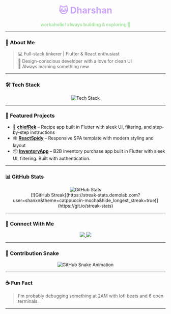 <div align="center">
  <h1 style="color:#cba6f7;">🐱 Dharshan </h1>
  <p style="color:#a6e3a1;"><strong>workaholic! always building & exploring 🌌</strong></p>
</div>

---

### 🌸 About Me

> 💻 Full-stack tinkerer | Flutter & React enthusiast  
> 🎨 Design-conscious developer with a love for clean UI  
> 🌱 Always learning something new  

---

### 🛠️ Tech Stack

<p align="center">
  <img src="https://github-readme-tech-stack.vercel.app/api/cards?title=Tech+Stack&align=center&lineCount=2&theme=catppuccin_mocha&bg=%231e1e2e&badge=%23181825&border=%236c7086&titleColor=%2394e2d5&line1=flutter%2Cflutter%2C6ce8eb%3Breact%2Creact%2C393d9c%3Bfirebase%2Cfirebase%2Cff830c%3B&line2=dart%2Cdart%2C321e70%3Bjavascript%2Cjavascript%2Ce6ae41%3B" alt="Tech Stack" />
</p>

---

### 🚀 Featured Projects

- 🎯 [**chiefRek**](https://github.com/shanxn/chiefRek) – Recipe app built in Flutter with sleek UI, filtering, and step-by-step instructions  
- 🕸️ [**ReactSpidy**](https://github.com/shanxn/ReactSpidy) – Responsive SPA template with modern styling and layout
- 📦 [**InventoryApp**](https://github.com/shanxn/InventoryApp) – B2B inventory purchase app built in Flutter with sleek UI, filtering. Built with authentication.
<!-- You can add more project links here -->

---

### 📊 GitHub Stats

<p align="center">
  <img src="https://github-readme-stats.vercel.app/api?username=shanxn&show_icons=true&theme=catppuccin_mocha&hide_border=true&border_radius=12" alt="GitHub Stats" />
  <br />
  [![GitHub Streak](https://streak-stats.demolab.com?user=shanxn&theme=catppuccin-mocha&hide_longest_streak=true)](https://git.io/streak-stats)
</p>

---

### 💬 Connect With Me

<p align="center">
  <a href="https://www.linkedin.com/in/dharshanxn">
    <img src="https://img.shields.io/badge/LinkedIn-89b4fa?style=for-the-badge&logo=linkedin&logoColor=black" />
  </a>
  <a href="https://www.instagram.com/dharshanxn">
    <img src="https://img.shields.io/badge/Instagram-f38ba8?style=for-the-badge&logo=instagram&logoColor=black" />
  </a>
</p>

---

### 🐍 Contribution Snake

<p align="center">
  <img src="https://raw.githubusercontent.com/shanxn/shanxn/output/github-contribution-grid-snake.svg" alt="GitHub Snake Animation" />
</p>

---

### ☕ Fun Fact

> I'm probably debugging something at 2AM with lofi beats and 6 open terminals.

---

<!-- Theme inspired by Catppuccin Mocha -->
